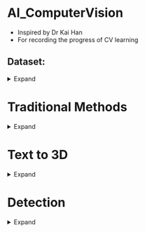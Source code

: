 # AI_ComputerVision

- Inspired by Dr Kai Han
- For recording the progress of CV learning

## Dataset:

<details>
  <summary > Expand </summary>

  ## coco
  1. https://cocodataset.org/#download
  2. https://github.com/cocodataset/cocoapi.git


  ### Data Preprocessing
  1. Tiny image strategy:

    i) https://groups.csail.mit.edu/vision/TinyImages/
    ii) https://openreview.net/pdf?id=s-e2zaAlG3I

  ```bash
  ```

</details>

# Traditional Methods

<details>
  <summary > Expand </summary>
  
  ### Stitching

      SIFT and Harris corner detection
      https://www.cs.tau.ac.il/~turkel/imagepapers/comparison_sift-harris-corner.pdf

  ```bash
  ```

</details>



# Text to 3D

<details>
  <summary > Expand </summary>

  ```bash
  ```

  ## Diffusion models

  1. DreamFusion:

      Nerf + Stable Diffusion + DMTet
      1 hour for 1 case

      https://dreamfusion3d.github.io
      They didn't provide the official code, but there is a reliable third-party reproduction you can leverage:
      https://github.com/ashawkey/stable-dreamfusion

      Personal Ammendment
      https://github.com/Justinfungi/stable-dreamfusion/tree/HKUproject

</details>



# Detection

<details>
  <summary > Expand </summary>

  ```bash
  ```

  ## Yolov7
  1. Fintuning - A detailed workflow (For starter)

  | First Header  | Second Header |
  | ------------- | ------------- |
  | Data  | Roboflow  (Suceess, easy, with UI, folder config)  |
  | Training  | !python train.py --workers 8 --device 0 --batch-size 32 --data Customization/data.yaml --img 640 640 --cfg cfg/training/yolov7.yaml --weights 'Customization/yolov7_training.pt' --name yolov7-custom --hyp data/hyp.scratch.custom.yaml  |
  | Explanation | --data Customization/data.yaml: change to the folder you want, data config file. <br> |
  | Customization/data.yaml | Attach below |
  | Error1 | torch.cuda.OutOfMemoryError: CUDA out of memory. Tried to allocate 200.00 MiB (GPU 0; 10.76 GiB total capacity; 9.63 GiB already allocated; 36.44 MiB free; 9.75 GiB reserved in total by PyTorch) |

  ``` bash
  train: Customization/train/images #Path
  val: Customization/valid/images #Path
  nc: 4 # number of class
  names: ['Net', 'Player1', 'Player2', 'Tennis Ball'] # lable name

  ```

</details>
